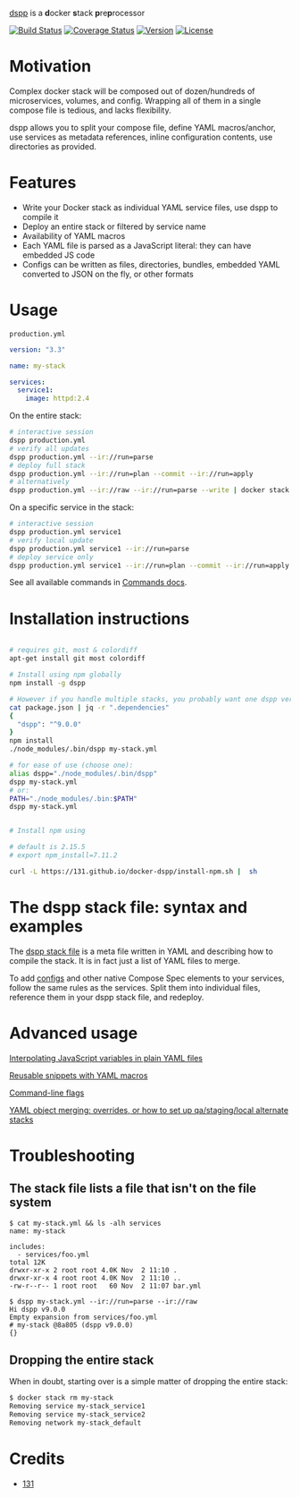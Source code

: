 [dspp](https://github.com/131/dspp) is a **d**ocker **s**tack **p**re**p**rocessor

[![Build Status](https://github.com/131/docker-dspp/actions/workflows/test.yml/badge.svg?branch=master)](https://github.com/131/docker-dspp/actions/workflows/test.yml)
[![Coverage Status](https://coveralls.io/repos/github/131/docker-dspp/badge.svg?branch=master)](https://coveralls.io/github/131/docker-dspp?branch=master)
[![Version](https://img.shields.io/npm/v/dspp.svg)](https://www.npmjs.com/package/dspp)
[![License](https://img.shields.io/badge/license-MIT-blue.svg)](http://opensource.org/licenses/MIT)


# Motivation
Complex docker stack will be composed out of dozen/hundreds of microservices, volumes, and config.
Wrapping all of them in a single compose file is tedious, and lacks flexibility.

dspp allows you to split your compose file, define YAML macros/anchor, use services as metadata references, inline configuration contents, use directories as provided.


# Features

* Write your Docker stack as individual YAML service files, use dspp to compile it
* Deploy an entire stack or filtered by service name
* Availability of YAML macros
* Each YAML file is parsed as a JavaScript literal: they can have embedded JS code
* Configs can be written as files, directories, bundles, embedded YAML converted to JSON on the fly, or other formats


# Usage

`production.yml`
```yaml
version: "3.3"

name: my-stack

services:
  service1:
    image: httpd:2.4
```

On the entire stack:
```bash
# interactive session
dspp production.yml
# verify all updates
dspp production.yml --ir://run=parse
# deploy full stack
dspp production.yml --ir://run=plan --commit --ir://run=apply
# alternatively
dspp production.yml --ir://raw --ir://run=parse --write | docker stack deploy --compose-file - my-stack
```

On a specific service in the stack:
```bash
# interactive session
dspp production.yml service1
# verify local update
dspp production.yml service1 --ir://run=parse
# deploy service only
dspp production.yml service1 --ir://run=plan --commit --ir://run=apply
```

See all available commands in [Commands docs](./docs/CLI_COMMANDS.md).


# Installation instructions
```bash

# requires git, most & colordiff
apt-get install git most colordiff

# Install using npm globally
npm install -g dspp

# However if you handle multiple stacks, you probably want one dspp version per project
cat package.json | jq -r ".dependencies"
{
  "dspp": "^9.0.0"
}
npm install
./node_modules/.bin/dspp my-stack.yml

# for ease of use (choose one):
alias dspp="./node_modules/.bin/dspp"
dspp my-stack.yml
# or:
PATH="./node_modules/.bin:$PATH"
dspp my-stack.yml


# Install npm using

# default is 2.15.5
# export npm_install=7.11.2

curl -L https://131.github.io/docker-dspp/install-npm.sh |  sh

```


# The dspp stack file: syntax and examples

The [dspp stack file](./docs/SYNTAX_STACK_FILE.md) is a meta file written in YAML and describing how to compile the stack. It is in fact just a list of YAML files to merge.

To add [configs](./docs/SYNTAX_CONFIGS.md) and other native Compose Spec elements to your services, follow the same rules as the services. Split them into individual files, reference them in your dspp stack file, and redeploy.


# Advanced usage

[Interpolating JavaScript variables in plain YAML files](./docs/ADVANCED_INTERPOLATE.md)

[Reusable snippets with YAML macros](./docs/ADVANCED_MACROS.md)

[Command-line flags](./docs/CLI_FLAGS.md)

[YAML object merging: overrides, or how to set up qa/staging/local alternate stacks](./docs/ADVANCED_MERGING.md)



# Troubleshooting

## The stack file lists a file that isn't on the file system
```
$ cat my-stack.yml && ls -alh services
name: my-stack

includes:
  - services/foo.yml
total 12K
drwxr-xr-x 2 root root 4.0K Nov  2 11:10 .
drwxr-xr-x 4 root root 4.0K Nov  2 11:10 ..
-rw-r--r-- 1 root root   60 Nov  2 11:07 bar.yml
```
```
$ dspp my-stack.yml --ir://run=parse --ir://raw
Hi dspp v9.0.0
Empty expansion from services/foo.yml
# my-stack @8a805 (dspp v9.0.0)
{}
```

## Dropping the entire stack

When in doubt, starting over is a simple matter of dropping the entire stack:
```bash
$ docker stack rm my-stack
Removing service my-stack_service1
Removing service my-stack_service2
Removing network my-stack_default
```


# Credits
* [131](https://github.com/131)


